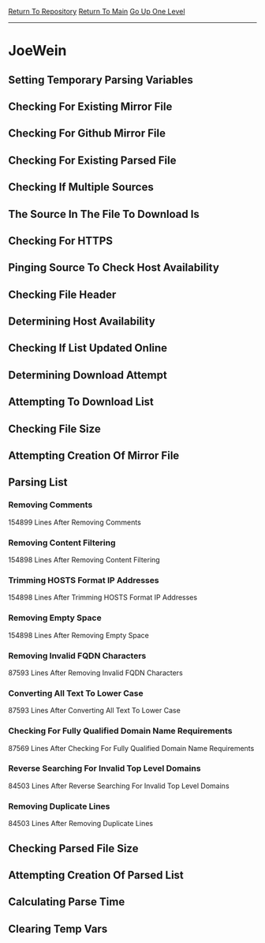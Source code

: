 [Return To Repository](https://github.com/deathbybandaid/piholeparser/)
[Return To Main](https://github.com/deathbybandaid/piholeparser/blob/master/RecentRunLogs/Mainlog.md)
[Go Up One Level](https://github.com/deathbybandaid/piholeparser/blob/master/RecentRunLogs/TopLevelScripts/30-Processing-External-Blacklists.md)
____________________________________
# JoeWein
## Setting Temporary Parsing Variables
## Checking For Existing Mirror File
## Checking For Github Mirror File
## Checking For Existing Parsed File
## Checking If Multiple Sources
## The Source In The File To Download Is
## Checking For HTTPS
## Pinging Source To Check Host Availability
## Checking File Header
## Determining Host Availability
## Checking If List Updated Online
## Determining Download Attempt
## Attempting To Download List
## Checking File Size
## Attempting Creation Of Mirror File
## Parsing List
### Removing Comments
154899 Lines After Removing Comments
### Removing Content Filtering
154898 Lines After Removing Content Filtering
### Trimming HOSTS Format IP Addresses
154898 Lines After Trimming HOSTS Format IP Addresses
### Removing Empty Space
154898 Lines After Removing Empty Space
### Removing Invalid FQDN Characters
87593 Lines After Removing Invalid FQDN Characters
### Converting All Text To Lower Case
87593 Lines After Converting All Text To Lower Case
### Checking For Fully Qualified Domain Name Requirements
87569 Lines After Checking For Fully Qualified Domain Name Requirements
### Reverse Searching For Invalid Top Level Domains
84503 Lines After Reverse Searching For Invalid Top Level Domains
### Removing Duplicate Lines
84503 Lines After Removing Duplicate Lines
## Checking Parsed File Size
## Attempting Creation Of Parsed List
## Calculating Parse Time
## Clearing Temp Vars
